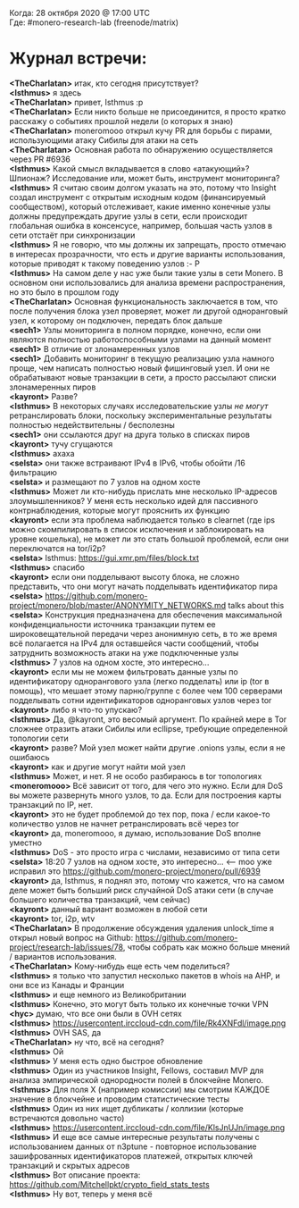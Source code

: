 Когда: 28 октября 2020 @ 17:00 UTC  
Где: #monero-research-lab (freenode/matrix)

# Журнал встречи:

**\<TheCharlatan\>** итак, кто сегодня присутствует?  
**\<Isthmus\>** я здесь  
**\<TheCharlatan\>** привет, Isthmus :p  
**\<TheCharlatan\>** Если никто больше не присоединится, я просто кратко расскажу о событиях прошлой недели (о которых я знаю)  
**\<TheCharlatan\>** moneromooo открыл кучу PR для борьбы с пирами, использующими атаку Сибилы для атаки на сеть  
**\<TheCharlatan\>** Основная работа по обнаружению осуществляется через PR #6936  
**\<Isthmus\>** Какой смысл вкладывается в слово «атакующий»? Шпионаж? Исследование или, может быть, инструмент мониторинга?  
**\<Isthmus\>** Я считаю своим долгом указать на это, потому что Insight создал инструмент с открытым исходным кодом (финансируемый сообществом), который отслеживает, какие именно конечные узлы должны предупреждать другие узлы в сети, если происходит глобальная ошибка в консенсусе, например, большая часть узлов в сети отстаёт при синхронизации  
**\<Isthmus\>** Я не говорю, что мы должны их запрещать, просто отмечаю в интересах прозрачности, что есть и другие варианты использования, которые приводят к такому поведению узлов :- P  
**\<Isthmus\>** На самом деле у нас уже были такие узлы в сети Monero. В основном они использовались для анализа времени распространения, но это было в прошлом году  
**\<TheCharlatan\>** Основная функциональность заключается в том, что после получения блока узел проверяет, может ли другой одноранговый узел, к которому он подключен, передать блок дальше  
**\<sech1\>** Узлы мониторинга в полном порядке, конечно, если они являются полностью работоспособными узлами на данный момент  
**\<sech1\>** В отличие от злонамеренных узлов  
**\<sech1\>** Добавить мониторинг в текущую реализацию узла намного проще, чем написать полностью новый фишинговый узел. И они не обрабатывают новые транзакции в сети, а просто рассылают списки злонамеренных пиров  
**\<kayront\>** Разве?  
**\<Isthmus\>** В некоторых случаях исследовательские узлы *не могут* ретранслировать блоки, поскольку экспериментальные результаты полностью недействительны / бесполезны  
**\<sech1\>** они ссылаются друг на друга только в списках пиров  
**\<kayront\>** тучу сгущаются  
**\<Isthmus\>** ахаха  
**\<selsta\>** они также встраивают IPv4 в IPv6, чтобы обойти /16 фильтрацию  
**\<selsta\>** и размещают по 7 узлов на одном хосте  
**\<Isthmus\>** Может ли кто-нибудь прислать мне несколько IP-адресов злоумышленников? У меня есть несколько идей для пассивного контрнаблюдения, которые могут прояснить их функцию  
**\<kayront\>** если эта проблема наблюдается только в clearnet (где ips можно скомпилировать в список исключения и заблокировать на уровне кошелька), не может ли это стать большой проблемой, если они переключатся на tor/i2p?  
**\<selsta\>** Isthmus: https://gui.xmr.pm/files/block.txt  
**\<Isthmus\>** спасибо  
**\<kayront\>** если они подделывают высоту блока, не сложно представить, что они могут начать подделывать идентификатор пира  
**\<selsta\>** https://github.com/monero-project/monero/blob/master/ANONYMITY_NETWORKS.md talks about this  
**\<selsta\>** Конструкция предназначена для обеспечения максимальной конфиденциальности источника транзакции путем ее широковещательной передачи через анонимную сеть, в то же время всё полагается на IPv4 для оставшейся части сообщений, чтобы затруднить возможность атаки на уже подключенные узлы  
**\<Isthmus\>** 7 узлов на одном хосте, это интересно...  
**\<kayront\>** если мы не можем фильтровать данные узлы по идентификатору однорангового узла (легко подделать) или ip (tor в помощь), что мешает этому парню/группе с более чем 100 серверами подделывать сотни идентификаторов одноранговых узлов через tor  
**\<kayront\>** либо я что-то упускаю?  
**\<Isthmus\>** Да, @kayront, это весомый аргумент. По крайней мере в Tor сложнее отразить атаки Сибилы или ecllipse, требующие определенной топологии сети  
**\<kayront\>** разве? Мой узел может найти другие .onions узлы, если я не ошибаюсь  
**\<kayront\>** как и другие могут найти мой узел  
**\<Isthmus\>** Может, и нет. Я не особо разбираюсь в tor топологиях  
**\<moneromooo\>** Всё зависит от того, для чего это нужно. Если для DoS вы можете развернуть много узлов, то да. Если для построения карты транзакций по IP, нет.  
**\<kayront\>** это не будет проблемой до тех пор, пока / если какое-то количество узлов не начнет ретранслировать всё через tor  
**\<kayront\>** да, moneromooo, я думаю, использование DoS вполне уместно  
**\<Isthmus\>** DoS - это просто игра с числами, независимо от типа сети  
**\<selsta\>** 18:20 <Isthmus> 7 узлов на одном хосте, это интересно... <-- moo уже исправил это https://github.com/monero-project/monero/pull/6939  
**\<kayront\>** да, Isthmus, я поднял это, потому что кажется, что на самом деле может быть больший риск случайной DoS атаки сети (в случае большего количества транзакций, чем сейчас)  
**\<kayront\>** данный вариант возможен в любой сети  
**\<kayront\>** tor, i2p, wtv  
**\<TheCharlatan\>** В продолжение обсуждения удаления unlock_time я открыл новый вопрос на Github: https://github.com/monero-project/research-lab/issues/78, чтобы собрать как можно больше мнений / вариантов использования.  
**\<TheCharlatan\>** Кому-нибудь еще есть чем поделиться?  
**\<Isthmus\>** я только что запустил несколько пакетов в whois на AHP, и они все из Канады и Франции  
**\<Isthmus\>** и еще немного из Великобритании  
**\<Isthmus\>** Конечно, это могут быть только их конечные точки VPN  
**\<hyc\>** думаю, что все они были в OVH сетях  
**\<Isthmus\>** https://usercontent.irccloud-cdn.com/file/Rk4XNFdl/image.png  
**\<Isthmus\>** OVH SAS, да  
**\<TheCharlatan\>** ну что, всё на сегодня?  
**\<Isthmus\>** Ой  
**\<Isthmus\>** У меня есть одно быстрое обновление  
**\<Isthmus\>** Один из участников Insight, Fellows, составил MVP для анализа эмпирической однородности полей в блокчейне Monero.  
**\<Isthmus\>** Для поля X (например комиссии) мы смотрим КАЖДОЕ значение в блокчейне и проводим статистические тесты  
**\<Isthmus\>** Один из них ищет дубликаты / коллизии (которые встречаются довольно часто)  
**\<Isthmus\>** https://usercontent.irccloud-cdn.com/file/KlsJnUJn/image.png  
**\<Isthmus\>** И еще все самые интересные результаты получены с использованием данных от n3ptune - повторное использование зашифрованных идентификаторов платежей, открытых ключей транзакций и скрытых адресов  
**\<Isthmus\>** Вот описание проекта: https://github.com/Mitchellpkt/crypto_field_stats_tests  
**\<Isthmus\>** Ну вот, теперь у меня всё  
